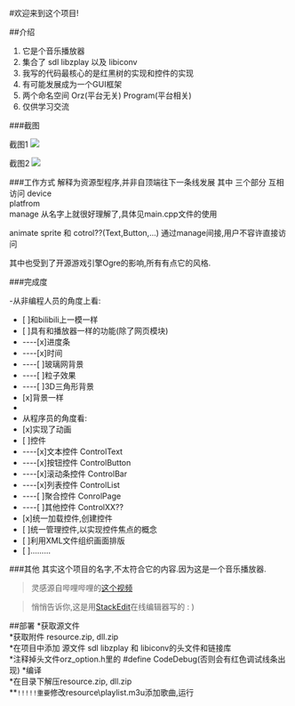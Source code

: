 #欢迎来到这个项目!

##介绍

 1. 它是个音乐播放器
 2. 集合了 sdl   libzplay 以及 libiconv
 3. 我写的代码最核心的是红黑树的实现和控件的实现
 4. 有可能发展成为一个GUI框架
 5. 两个命名空间 Orz(平台无关) Program(平台相关)
 6. 仅供学习交流

###截图

截图1
![](https://github.com/endlesstravel/MusicPlayerWithOpenLib/blob/screenshot/screenshot01.png)

截图2
![](https://github.com/endlesstravel/MusicPlayerWithOpenLib/blob/screenshot/screenshot02.png)

###工作方式
解释为资源型程序,并非自顶端往下一条线发展
其中 三个部分 互相访问
device   
platfrom  
manage
从名字上就很好理解了,具体见main.cpp文件的使用

animate sprite 和 cotrol??(Text,Button,...) 通过manage间接,用户不容许直接访问

其中也受到了开源游戏引擎Ogre的影响,所有有点它的风格.

###完成度

-从非编程人员的角度上看:
- [ ]和bilibili上一模一样
- [ ]具有和播放器一样的功能(除了网页模块)
- ----[x]进度条
- ----[x]时间
- ----[ ]玻璃网背景
- ----[ ]粒子效果
- ----[ ]3D三角形背景
- [x]背景一样
- 
- 从程序员的角度看:
- [x]实现了动画
- [ ]控件
- ----[x]文本控件 ControlText
- ----[x]按钮控件 ControlButton
- ----[x]滚动条控件 ControlBar
- ----[x]列表控件 ControlList
- ----[ ]聚合控件 ConrolPage
- ----[ ]其他控件 ControlXX??
- [x]统一加载控件,创建控件
- [ ]统一管理控件,以实现控件焦点的概念
- [ ]利用XML文件组织画面排版
- [ ].........

###其他
其实这个项目的名字,不太符合它的内容.因为这是一个音乐播放器.

>灵感源自哔哩哔哩的[这个视频](http://www.bilibili.com/video/av1750418)

>悄悄告诉你,这是用[StackEdit](https://stackedit.io/)在线编辑器写的 : )


##部署
*获取源文件<br>
*获取附件 resource.zip, dll.zip<br>
*在项目中添加 源文件 sdl  libzplay 和 libiconv的头文件和链接库<br>
*注释掉头文件orz_option.h里的 #define CodeDebug(否则会有红色调试线条出现)
*编译<br>
*在目录下解压resource.zip, dll.zip<br>
**`!!!!!重要`修改resource\playlist.m3u添加歌曲,运行<br>
